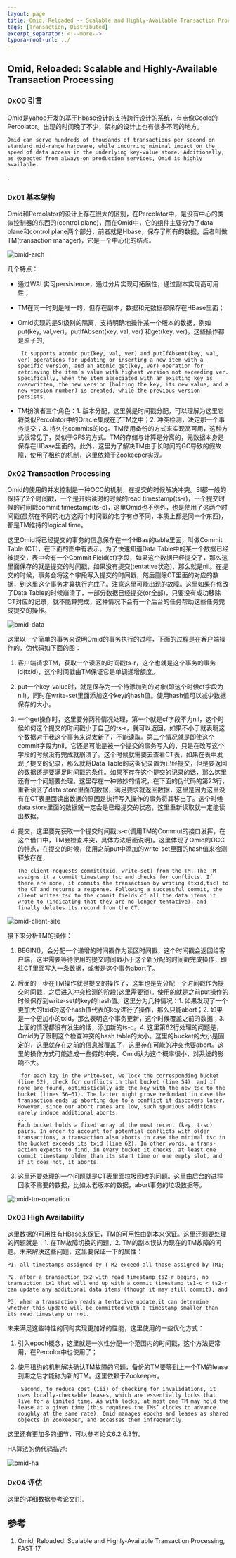 ```yaml
---
layout: page
title: Omid, Reloaded -- Scalable and Highly-Available Transaction Processing
tags: [Transaction, Distributed]
excerpt_separator: <!--more-->
typora-root-url: ../
---
```




## Omid, Reloaded: Scalable and Highly-Available Transaction Processing 



### 0x00 引言

   Omid是yahoo开发的基于Hbase设计的支持跨行设计的系统，有点像Goole的Percolator。出现的时间晚了不少，架构的设计上也有很多不同的地方。

```
Omid can serve hundreds of thousands of transactions per second on standard mid-range hardware, while incurring minimal impact on the speed of data access in the underlying key-value store. Additionally, as expected from always-on production services, Omid is highly available.
```

.

### 0x01 基本架构

  Omid和Percolator的设计上存在很大的区别，在Percolator中，是没有中心的类似控制器的东西的(control plane)，而在Omid中，它的组件主要分为了data plane和control plane两个部分，前者就是Hbase，保存了所有的数据，后者叫做TM(transaction manager)，它是一个中心化的结点。

![omid-arch](/assets/img/omid-arch.png)

几个特点：

* 通过WAL实习persistence，通过分片实现可拓展性，通过副本实现高可用性；

* TM在同一时刻是唯一的，但存在副本，数据和元数据都保存在HBase里面；

* Omid实现的是SI级别的隔离，支持明确地操作某一个版本的数据，例如put(key, val,ver)，putIfAbsent(key, val, ver) 和get(key, ver)，这些操作都是原子的,

  ```
   It supports atomic put(key, val, ver) and putIfAbsent(key, val, ver) operations for updating or inserting a new item with a specific version, and an atomic get(key, ver) operation for retrieving the item’s value with highest version not exceeding ver. Specifically, when the item associated with an existing key is overwritten, the new version (holding the key, its new value, and a new version number) is created, while the previous version persists. 
  ```

* TM扮演者三个角色：1. 版本分配，这里就是时间戳分配，可以理解为这里它将类似Percolator中的Oracle集成在了TM之中；2. 冲突检测，决定那一个事务提交；3. 持久化commits的log。TM使用备份的方式来实现高可用，这种方式很常见了，类似于GFS的方式。TM的存储与计算是分离的，元数据本身是保存在HBase里面的。此外，这里为了解决TM由于长时间的GC导致的假故障，使用了租约的机制，这里依赖于Zookeeper实现。



### 0x02 Transaction Processing 

   Omid的使用的并发控制是一种OCC的机制，在提交的时候解决冲突。SI都一般的保持了2个时间戳，一个是开始读时的时候的read timestamp(ts-r)，一个提交时候的时间戳commit timestamp(ts-c)，这里Omid也不例外，也是使用了这两个时间戳(虽然在不同的地方这两个时间戳的名字有点不同，本质上都是同一个东西)，都是TM维持的logical time。

   这里Omid将已经提交的事务的信息保存在一个HBas的table里面，叫做Commit Table (CT)，在下面的图中有表示。为了快速知道Data Table中的某一个数据已经被提交，表中会有一个Commit Field(cf)字段，如果这个数据已经提交了，那么这里面保存的就是提交的时间戳，如果没有提交(tentative状态)，那么就是nil。在提交的时候，事务会将这个字段写入提交的时间戳，然后删除CT里面的对应的数据，到这里这个事务才算执行完成了。注意这里可能出现的故障。这里如果在修改了Data Table的时候崩溃了，一部分数据已经提交(or全部)，只要没有成功移除CT对应的记录，就不能算完成，这种情况下会有一个后台的任务帮助这些任务完成提交的操作。

![omid-data](/assets/img/omid-data.png)  

   这里以一个简单的事务来说明Omid的事务执行的过程，下面的过程是在客户端操作的，伪代码如下面的图：

1. 客户端请求TM，获取一个读区的时间戳ts-r，这个也就是这个事务的事务id(txid)，这个时间戳由TM保证它是单调递增额度。

2. put一个key-value时，就是保存为一个待添加到的对象(即这个时候cf字段为nil)，同时在write-set里面添加这个key的hash值。使用hash值可以减少数据保存的大小。

3. 一个get操作时，这里要分两种情况处理，第一个就是cf字段不为nil，这个时候如何这个提交的时间戳小于自己的ts-r，就可以返回，如果不小于就表明这个数据对于我这个事务来说太新了，不能读取。第二个情况就是即使这个commit字段为nil，它还是可能是被一个提交的事务写入的，只是在改写这个字段的时候没有完成就崩溃了。这个时候就需要去查看CT表，如果在表中发现了提交的记录，那么就将Data Table的这条记录置为已经提交，但是要返回的数据还是要满足时间戳的条件。如果不存在这个提交的记录的话，那么这里还有一个问题要处理。这里存在一种微妙的情况，在下面的伪代码的第23行，重新读区了data store里面的数据，满足要求就返回数据，这里是因为这里没有在CT表里面读出数据的原因是执行写入操作的事务将其移出了。这个时候data store里面的数据就一定会是已经提交的状态，这里重新读取就一定能读出数据。

4. 提交，这里要先获取一个提交时间戳ts-c(调用TM的Commut的接口发挥，在这个借口中，TM会检查冲突，具体方法后面说明)。这里体现了Omid的OCC的特点，在提交的时候，使用之前put中添加的write-set里面的hash值来检测释放存在，

   ```
   The client requests commit(txid, write-set) from the TM. The TM assigns it a commit timestamp tsc and checks for conflicts. If there are none, it commits the transaction by writing (txid,tsc) to the CT and returns a response. Following a successful commit, the client writes tsc to the commit fields of all the data items it wrote to (indicating that they are no longer tentative), and finally deletes its record from the CT. 
   ```

![omid-client-site](/assets/img/omid-client-site.png)

 

  接下来分析TM的操作：

1. BEGIN()，会分配一个递增的时间戳作为读区时间戳，这个时间戳会返回给客户端，这里需要等待使用的提交时间戳小于这个新分配的时间戳完成操作，即往CT里面写入一条数据，或者是这个事务abort了。

2. 后面的一步在TM操作就是提交的操作了，这里也是先分配一个时间戳作为提交时间戳，之后进入冲突检测的阶段(这里需要锁)。使用的就是之前put操作的时候保存到write-set的key的hash值。这里分为几种情况：1. 如果发现了一个更加大的txid对这个hash值代表的key进行了操作，那么只能abort；2. 如果是一个更加小的txid，那么表明这个事务更新，这个时候覆盖之前的数据；3. 上面的情况都没有发生的话，添加新的ts-c。4. 这里第62行处理的问题是，Omid为了限制这个检查冲突的hash table的大小。这里的bucket的大小是固定的，这里就存在之前的信息被覆盖了，这里存在可能的冲突也要abort。这里的操作方式可能造成一些假的冲突，Omid认为这个概率很小，对系统的影响不大。

   ```
    for each key in the write-set, we lock the corresponding bucket (line 52), check for conflicts in that bucket (line 54), and if none are found, optimistically add the key with the new tsc to the bucket (lines 56–61). The latter might prove redundant in case the transaction ends up aborting due to a conflict it discovers later. However, since our abort rates are low, such spurious additions rarely induce additional aborts.
   ...
   Each bucket holds a fixed array of the most recent (key, t-sc) pairs. In order to account for potential conflicts with older transactions, a transaction also aborts in case the minimal tsc in the bucket exceeds its txid (line 62). In other words, a trans- action expects to find, in every bucket it checks, at least one commit timestamp older than its start time or one empty slot, and if it does not, it aborts.
   ```

3. 这里还要处理的一个问题就是CT表里面垃圾回收的问题。这里由后台的进程回收不需要的数据，比如太老版本的数据，abort事务的垃圾数据等。

![omid-tm-operation](/assets/img/omid-tm-operation.png)



### 0x03 High Availability 

  这里数据的可用性有HBase来保证，TM的可用性由副本来保证。这里还剩要处理的问题就是：1. 在TM故障切换的问题，2. TM的副本误认为现在的TM故障的问题。未来解决这些问题，这里要保证一下的属性：

```
P1. all timestamps assigned by T M2 exceed all those assigned by TM1;

P2. after a transaction tx2 with read timestamp ts2-r begins, no transaction tx1 that will end up with a commit timestamp ts1-c < ts2-r can update any additional data items (though it may still commit); and

P3. when a transaction reads a tentative update,it can determine whether this update will be committed with a timestamp smaller than its read timestamp or not.
```

 未来满足这些特性的同时实现更加好的性能，这里使用的一些优化方式：

1. 引入epoch概念，这里就是一次性分配一个范围内的时间戳，这个方法更常用，在Percolor中也使用了；

2. 使用租约的机制解决确认TM故障的问题，备份的TM要等到上一个TM的lease到期之后才能称为新的TM。这里依赖于Zookeeper。

   ```
    Second, to reduce cost (iii) of checking for invalidations, it uses locally-checkable leases, which are essentially locks that live for a limited time. As with locks, at most one TM may hold the lease at a given time (this requires the TMs’ clocks to advance roughly at the same rate). Omid manages epochs and leases as shared objects in Zookeeper, and accesses them infrequently.
   ```

这里还有更加多的细节，可以参考论文6.2 6.3节。

HA算法的伪代码描述:

![omid-ha](/assets/img/omid-ha.png)



### 0x04 评估

  这里的详细数据参考论文[1].



## 参考

1. Omid, Reloaded: Scalable and Highly-Available Transaction Processing, FAST'17.